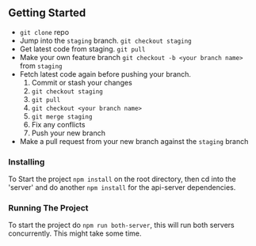 ## Getting Started

* `git clone` repo
* Jump into the `staging` branch. `git checkout staging`
* Get latest code from staging. `git pull`
* Make your own feature branch `git checkout -b <your branch name>` from `staging`
* Fetch latest code again before pushing your branch.
  1. Commit or stash your changes
  2. `git checkout staging`
  3. `git pull`
  4. `git checkout <your branch name>`
  5. `git merge staging`
  6. Fix any conflicts
  7. Push your new branch
* Make a pull request from your new branch against the `staging` branch

### Installing

To Start the project `npm install` on the root directory, then cd into the 'server' and do another `npm install` for the api-server dependencies.

### Running The Project

To start the project do `npm run both-server`, this will run both servers concurrently.
This might take some time.
